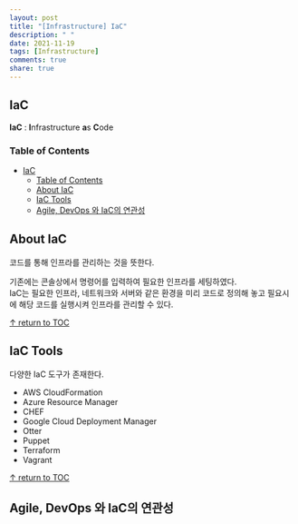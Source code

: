 ```yaml
---
layout: post
title: "[Infrastructure] IaC"
description: " "
date: 2021-11-19
tags: [Infrastructure]
comments: true
share: true
---
```



## IaC 
**IaC** : **I**nfrastructure **a**s **C**ode

### Table of Contents

- [IaC](#iac)
    - [Table of Contents](#table-of-contents)
  - [About IaC](#about-iac)
  - [IaC Tools](#iac-tools)
  - [Agile, DevOps 와 IaC의 연관성](#agile-devops-와-iac의-연관성)

## About IaC

코드를 통해 인프라를 관리하는 것을 뜻한다.  

기존에는 콘솔상에서 명령어를 입력하여 필요한 인프라를 세팅하였다.  
IaC는 필요한 인프라, 네트워크와 서버와 같은 환경을 미리 코드로 정의해 놓고 필요시에 해당 코드를 실행시켜 인프라를 관리할 수 있다.  

[↑ return to TOC](#table-of-contents)

## IaC Tools

다양한 IaC 도구가 존재한다.

* AWS CloudFormation
* Azure Resource Manager
* CHEF
* Google Cloud Deployment Manager
* Otter
* Puppet
* Terraform
* Vagrant

[↑ return to TOC](#table-of-contents)

## Agile, DevOps 와 IaC의 연관성
